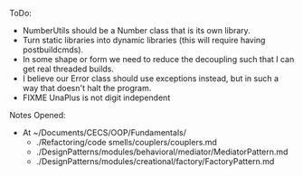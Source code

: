 ToDo:
- NumberUtils should be a Number class that is its own library.
- Turn static libraries into dynamic libraries (this will require having postbuildcmds).
- In some shape or form we need to reduce the decoupling such that I can get real threaded builds.
- I believe our Error class should use exceptions instead, but in such a way that doesn't halt the program.
- FIXME UnaPlus is not digit independent

Notes Opened:
- At ~/Documents/CECS/OOP/Fundamentals/
  - ./Refactoring/code smells/couplers/couplers.md
  - ./DesignPatterns/modules/behavioral/mediator/MediatorPattern.md
  - ./DesignPatterns/modules/creational/factory/FactoryPattern.md
